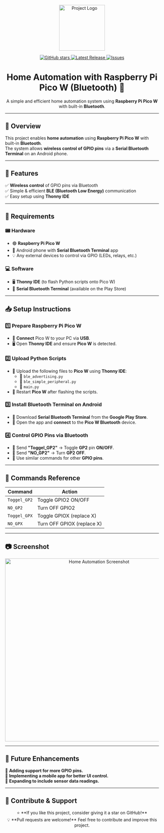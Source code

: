 <p align="center">
  <a href="pico-w.png" target="_blank">
    <img src="https://your-image-url.com/logo.png" alt="Project Logo" width="150"/>
  </a>
</p>

<p align="center">
  <a href="https://github.com/your-username/your-repository/stargazers" target="_blank">
    <img alt="GitHub stars" src="https://img.shields.io/github/stars/your-username/your-repository?style=flat-square" />
  </a>
  <a href="https://github.com/your-username/your-repository/releases" target="_blank">
    <img alt="Latest Release" src="https://img.shields.io/github/v/release/your-username/your-repository?style=flat-square" />
  </a>
  <a href="https://github.com/your-username/your-repository/issues" target="_blank">
    <img alt="Issues" src="https://img.shields.io/github/issues/your-username/your-repository?style=flat-square" />
  </a>
</p>

<h1 align="center">Home Automation with Raspberry Pi Pico W (Bluetooth) 🚀</h1>

<p align="center">
  A simple and efficient home automation system using <strong>Raspberry Pi Pico W</strong> with built-in <strong>Bluetooth</strong>.
</p>

---

## 📌 Overview  
This project enables **home automation** using **Raspberry Pi Pico W** with built-in **Bluetooth**.  
The system allows **wireless control of GPIO pins** via a **Serial Bluetooth Terminal** on an Android phone.  

---

## 🎯 Features  
✅ **Wireless control** of GPIO pins via Bluetooth  
✅ Simple & efficient **BLE (Bluetooth Low Energy)** communication  
✅ Easy setup using **Thonny IDE**  

---

## 🔧 Requirements  

### 📟 Hardware  
- 🟢 **Raspberry Pi Pico W**  
- 📱 Android phone with **Serial Bluetooth Terminal** app  
- 💡 Any external devices to control via GPIO (LEDs, relays, etc.)  

### 💻 Software  
- 🖥 **Thonny IDE** (to flash Python scripts onto Pico W)  
- 📲 **Serial Bluetooth Terminal** (available on the Play Store)  

---

## 📥 Setup Instructions  

### 1️⃣ Prepare Raspberry Pi Pico W  
- 🔌 **Connect** Pico W to your PC via **USB**.  
- 🖥 Open **Thonny IDE** and ensure **Pico W** is detected.  

### 2️⃣ Upload Python Scripts  
- 🚀 Upload the following files to **Pico W** using **Thonny IDE**:  
  - 📜 `ble_advertising.py`  
  - 📜 `ble_simple_peripheral.py`  
  - 📜 `main.py`  
- 🔄 Restart **Pico W** after flashing the scripts.  

### 3️⃣ Install Bluetooth Terminal on Android  
- 📲 Download **Serial Bluetooth Terminal** from the **Google Play Store**.  
- 🔗 Open the app and **connect** to the **Pico W Bluetooth** device.  

### 4️⃣ Control GPIO Pins via Bluetooth  
- 📡 Send **"Toggel_GP2"** → Toggle **GP2** pin **ON/OFF**.  
- 🔴 Send **"NO_GP2"** → Turn **GP2 OFF**.  
- 🔄 Use similar commands for other **GPIO pins**.  

---

## 📜 Commands Reference  

| Command        | Action                        |
|---------------|--------------------------------|
| `Toggel_GP2`  | Toggle GPIO2 ON/OFF           |
| `NO_GP2`      | Turn OFF GPIO2                |
| `Toggel_GPX`  | Toggle GPIOX (replace X)      |
| `NO_GPX`      | Turn OFF GPIOX (replace X)    |

---

## 📷 Screenshot  
<p align="center">
  <img src="https://your-image-url.com/screenshot.jpg" alt="Home Automation Screenshot" width="600"/>
</p>

---

## 🚀 Future Enhancements  
🔹 **Adding support for more GPIO pins.**  
🔹 **Implementing a mobile app for better UI control.**  
🔹 **Expanding to include sensor data readings.**  

---

## 📢 Contribute & Support  

<p align="center">
  ⭐ **If you like this project, consider giving it a star on GitHub!**  
  <br>  
  💡 **Pull requests are welcome!** Feel free to contribute and improve this project.  
</p>

